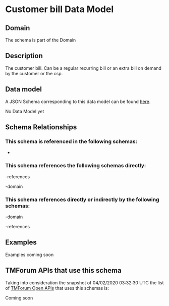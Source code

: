 # Customer bill Data Model

## Domain

The  schema is part of the  Domain

## Description

The customer bill. Can be a regular recurring bill or an extra bill on demand by the customer or the csp.

## Data model

A JSON Schema corresponding to this data model can be found
[here](https://github.com/tmforum-rand/schemas/blob/candidates/Customer/CustomerBill.schema.json).

No Data Model yet

## Schema Relationships

### This schema is referenced in the following schemas:

-

### This schema references the following schemas directly:

-references

-domain

### This schema references directly or indirectly by the following schemas:

-domain

-references



## Examples

Examples coming soon

## TMForum APIs that use this schema

Taking into consideration the snapshot of 04/02/2020 03:32:30 UTC the list of [TMForum Open APIs](https://www.tmforum.org/open-apis/) that uses this schemas is:

Coming soon